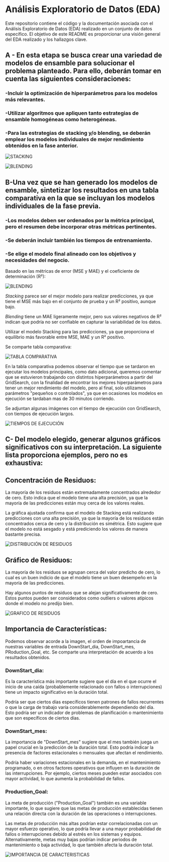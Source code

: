 # Análisis Exploratorio de Datos (EDA)

Este repositorio contiene el código y la documentación asociada con el Análisis Exploratorio de Datos (EDA) realizado en un conjunto de datos específico. El objetivo de este README es proporcionar una visión general del EDA realizado y los hallazgos clave.

## A - En esta etapa se busca crear una variedad de modelos de ensamble para solucionar el problema planteado. Para ello, deberán tomar en cuenta las siguientes consideraciones:

### -Incluir la optimización de hiperparámetros para los modelos más relevantes.

### -Utilizar algoritmos que apliquen tanto estrategias de ensamble homogéneas como heterogéneas.

### -Para las estrategias de stacking y/o blending, se deberán emplear los modelos individuales de mejor rendimiento obtenidos en la fase anterior.

![STACKING](https://github.com/JulioQuintanaGarcia/ProyectoIntegradorE30/blob/main/images/Stacking.png)

![BLENDING](https://github.com/JulioQuintanaGarcia/ProyectoIntegradorE30/blob/0d6bf8576fce30263b6098820fdb83d53e6cd606/images/Blending.png)


## B-Una vez que se han generado los modelos de ensamble, sintetizar los resultados en una tabla comparativa en la que se incluyan los modelos individuales de la fase previa. 

### -Los modelos deben ser ordenados por la métrica principal, pero el resumen debe incorporar otras métricas pertinentes.

### -Se deberán incluir también los tiempos de entrenamiento.

### -Se elige el modelo final alineado con los objetivos y necesidades del negocio.

Basado en las métricas de error (MSE y MAE) y el coeficiente de determinación (R²):

![BLENDING](https://github.com/JulioQuintanaGarcia/ProyectoIntegradorE30/blob/0d6bf8576fce30263b6098820fdb83d53e6cd606/images/residuos.PNG)

*Stacking* parece ser el mejor modelo para realizar predicciones, ya que tiene el MSE más bajo en el conjunto de prueba y un R² positivo, aunque bajo.

*Blending* tiene un MAE ligeramente mejor, pero sus valores negativos de R² indican que podría no ser confiable en capturar la variabilidad de los datos.

Utilizar el modelo Stacking para las predicciones, ya que proporciona el equilibrio más favorable entre MSE, MAE y un R² positivo.

Se comparte tabla comparativa:

![TABLA COMPARATIVA](https://github.com/JulioQuintanaGarcia/ProyectoIntegradorE30/blob/main/images/tabla.png)

En la tabla comparativa podemos observar el tiempo que se tardaron en ejecutar los modelos principales, como dato adicional, queremos comentar que se estuvieron trabajando con distintos hiperparámetros a partir del GridSearch, con la finalidad de encontrar los mejores hiperparámetros para tener un mejor rendimiento del modelo, pero al final, solo utilizamos parámetros "pequeños o controlados", ya que en ocasiones los modelos en ejecución se tardaban mas de 30 minutos corriendo. 

Se adjuntan algunas imágenes con el tiempo de ejecución con GridSearch, con tiempos de ejecución largos.

![TIEMPOS DE EJECUCIÓN](https://github.com/JulioQuintanaGarcia/ProyectoIntegradorE30/blob/main/images/grids.png)

## C- Del modelo elegido, generar algunos gráficos significativos con su interpretación. La siguiente lista proporciona ejemplos, pero no es exhaustiva:

## **Concentración de Residuos:** 

La mayoría de los residuos están extremadamente concentrados alrededor de cero. Esto indica que el modelo tiene una alta precisión, ya que la mayoría de las predicciones están muy cerca de los valores reales.

La gráfica ajustada confirma que el modelo de Stacking está realizando predicciones con una alta precisión, ya que la mayoría de los residuos están concentrados cerca de cero y la distribución es simétrica. Esto sugiere que el modelo no está sesgado y está prediciendo los valores de manera bastante precisa.

![DISTRIBUCIÓN DE RESIDUOS](https://github.com/JulioQuintanaGarcia/ProyectoIntegradorE30/blob/main/images/residuos.png)

## **Gráfico de Residuos:**

La mayoría de los residuos se agrupan cerca del valor predicho de cero, lo cual es un buen indicio de que el modelo tiene un buen desempeño en la mayoría de las predicciones.

Hay algunos puntos de residuos que se alejan significativamente de cero. Estos puntos pueden ser considerados como outliers o valores atípicos donde el modelo no predijo bien.

![GRAFICO DE RESIDUOS](https://github.com/JulioQuintanaGarcia/ProyectoIntegradorE30/blob/main/images/residuos2.png)


## **Importancia de Características:**

Podemos observar acorde a la imagen, el orden de impoartancia de nuestras variables de entrada DownStart_dia, DownStart_mes, PRoduction_Goal, etc. Se comparte una interpretación de acuerdo a los resultados obtenidos.

### DownStart_dia:

Es la característica más importante sugiere que el día en el que ocurre el inicio de una caída (probablemente relacionado con fallos o interrupciones) tiene un impacto significativo en la duración total.

Podría ser que ciertos días específicos tienen patrones de fallos recurrentes o que la carga de trabajo varía considerablemente dependiendo del día. Esto podría ser un indicador de problemas de planificación o mantenimiento que son específicos de ciertos días.

### DownStart_mes:

La importancia de "DownStart_mes" sugiere que el mes también juega un papel crucial en la predicción de la duración total. Esto podría indicar la presencia de factores estacionales o mensuales que afectan el rendimiento.

Podría haber variaciones estacionales en la demanda, en el mantenimiento programado, o en otros factores operativos que influyen en la duración de las interrupciones. Por ejemplo, ciertos meses pueden estar asociados con mayor actividad, lo que aumenta la probabilidad de fallos.

### Production_Goal:

La meta de producción ("Production_Goal") también es una variable importante, lo que sugiere que las metas de producción establecidas tienen una relación directa con la duración de las operaciones o interrupciones.

Las metas de producción más altas podrían estar correlacionadas con un mayor esfuerzo operativo, lo que podría llevar a una mayor probabilidad de fallos o interrupciones debido al estrés en los sistemas y equipos. Alternativamente, metas muy bajas podrían indicar periodos de mantenimiento o baja actividad, lo que también afecta la duración total.

![IMPORTANCIA DE CARACTERISTICAS](https://github.com/JulioQuintanaGarcia/ProyectoIntegradorE30/blob/main/images/caracteristicas.png)


